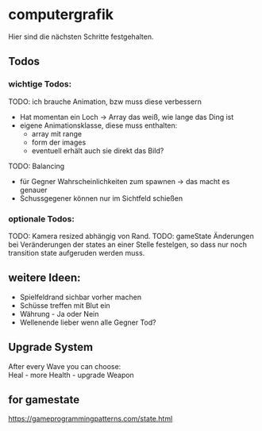 # computergrafik

Hier sind die nächsten Schritte festgehalten.

## Todos

### wichtige Todos:

TODO: ich brauche Animation, bzw muss diese verbessern

- Hat momentan ein Loch -> Array das weiß, wie lange das Ding ist
- eigene Animationsklasse, diese muss enthalten:
  - array mit range
  - form der images
  - eventuell erhält auch sie direkt das Bild?

TODO: Balancing

- für Gegner Wahrscheinlichkeiten zum spawnen -> das macht es genauer
- Schussgegener können nur im Sichtfeld schießen

### optionale Todos:

TODO: Kamera resized abhängig von Rand.
TODO: gameState Änderungen bei Veränderungen der states an einer Stelle festelgen, so dass nur noch transition state aufgeruden werden muss.

## weitere Ideen:

- Spielfeldrand sichbar vorher machen
- Schüsse treffen mit Blut ein
- Währung - Ja oder Nein
- Wellenende lieber wenn alle Gegner Tod?

## Upgrade System

After every Wave you can choose:  
 Heal - more Health - upgrade Weapon

## for gamestate

https://gameprogrammingpatterns.com/state.html
